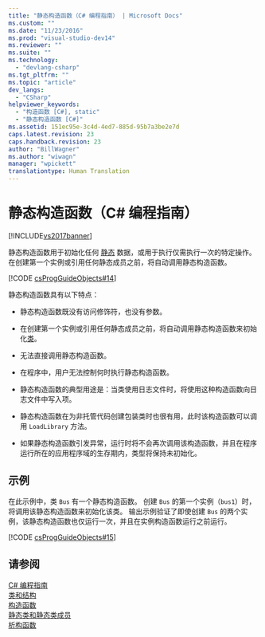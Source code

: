 ```yaml
---
title: "静态构造函数（C# 编程指南） | Microsoft Docs"
ms.custom: ""
ms.date: "11/23/2016"
ms.prod: "visual-studio-dev14"
ms.reviewer: ""
ms.suite: ""
ms.technology: 
  - "devlang-csharp"
ms.tgt_pltfrm: ""
ms.topic: "article"
dev_langs: 
  - "CSharp"
helpviewer_keywords: 
  - "构造函数 [C#], static"
  - "静态构造函数 [C#]"
ms.assetid: 151ec95e-3c4d-4ed7-885d-95b7a3be2e7d
caps.latest.revision: 23
caps.handback.revision: 23
author: "BillWagner"
ms.author: "wiwagn"
manager: "wpickett"
translationtype: Human Translation
---
```

# 静态构造函数（C# 编程指南）
[!INCLUDE[vs2017banner](../../../csharp/includes/vs2017banner.md)]

静态构造函数用于初始化任何 [静态](../../../csharp/language-reference/keywords/static.md) 数据，或用于执行仅需执行一次的特定操作。  在创建第一个实例或引用任何静态成员之前，将自动调用静态构造函数。  
  
 [!CODE [csProgGuideObjects#14](../CodeSnippet/VS_Snippets_VBCSharp/csProgGuideObjects#14)]  
  
 静态构造函数具有以下特点：  
  
-   静态构造函数既没有访问修饰符，也没有参数。  
  
-   在创建第一个实例或引用任何静态成员之前，将自动调用静态构造函数来初始化[类](../../../csharp/language-reference/keywords/class.md)。  
  
-   无法直接调用静态构造函数。  
  
-   在程序中，用户无法控制何时执行静态构造函数。  
  
-   静态构造函数的典型用途是：当类使用日志文件时，将使用这种构造函数向日志文件中写入项。  
  
-   静态构造函数在为非托管代码创建包装类时也很有用，此时该构造函数可以调用 `LoadLibrary` 方法。  
  
-   如果静态构造函数引发异常，运行时将不会再次调用该构造函数，并且在程序运行所在的应用程序域的生存期内，类型将保持未初始化。  
  
## 示例  
 在此示例中，类 `Bus` 有一个静态构造函数。  创建 `Bus` 的第一个实例（`bus1`）时，将调用该静态构造函数来初始化该类。  输出示例验证了即使创建 `Bus` 的两个实例，该静态构造函数也仅运行一次，并且在实例构造函数运行之前运行。  
  
 [!CODE [csProgGuideObjects#15](../CodeSnippet/VS_Snippets_VBCSharp/csProgGuideObjects#15)]  
  
## 请参阅  
 [C\# 编程指南](../../../csharp/programming-guide/index.md)   
 [类和结构](../../../csharp/programming-guide/classes-and-structs/index.md)   
 [构造函数](../../../csharp/programming-guide/classes-and-structs/constructors.md)   
 [静态类和静态类成员](../../../csharp/programming-guide/classes-and-structs/static-classes-and-static-class-members.md)   
 [析构函数](../../../csharp/programming-guide/classes-and-structs/destructors.md)
